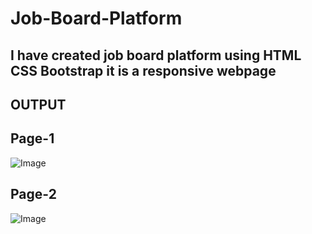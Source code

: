 # Job-Board-Platform

## I have created job board platform using HTML CSS Bootstrap it is a responsive webpage

## OUTPUT

## Page-1

![Image](https://github.com/user-attachments/assets/6b33bd4b-4ded-408d-a704-7d9746dac09d)

## Page-2

![Image](https://github.com/user-attachments/assets/4ec731e9-89d3-45e1-8563-620b2fa64202)

